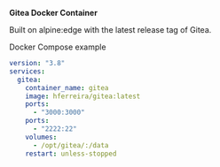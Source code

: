 **Gitea Docker Container**

Built on alpine:edge with the latest release tag of Gitea.

Docker Compose example

```yaml
version: "3.8"
services:
  gitea:
    container_name: gitea
    image: hferreira/gitea:latest
    ports:
      - "3000:3000"
    ports:
      - "2222:22"
    volumes:
      - /opt/gitea/:/data
    restart: unless-stopped
```
